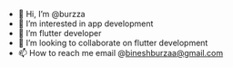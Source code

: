 - 👋 Hi, I’m @burzza
- 👀 I’m interested in app development
- 🌱 I’m flutter developer
- 💞️ I’m looking to collaborate on flutter development
- 📫 How to reach me email @bineshburzaa@gmail.com

<!---
burzza/burzza is a ✨ special ✨ repository because its `README.md` (this file) appears on your GitHub profile.
You can click the Preview link to take a look at your changes.
--->
